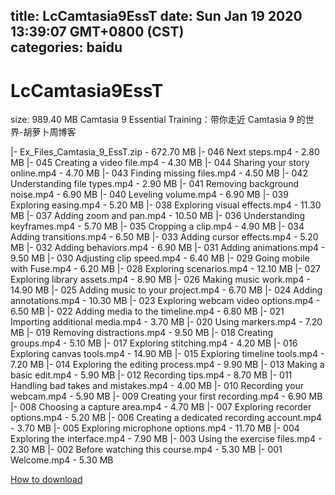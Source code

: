 
title: LcCamtasia9EssT
date: Sun Jan 19 2020 13:39:07 GMT+0800 (CST)    
categories: baidu
---

# LcCamtasia9EssT
size: 989.40 MB
 Camtasia 9 Essential Training：带你走近 Camtasia 9 的世界-胡萝卜周博客
 
|- Ex_Files_Camtasia_9_EssT.zip - 672.70 MB
|- 046 Next steps.mp4 - 2.80 MB
|- 045 Creating a video file.mp4 - 4.30 MB
|- 044 Sharing your story online.mp4 - 4.70 MB
|- 043 Finding missing files.mp4 - 4.50 MB
|- 042 Understanding file types.mp4 - 2.90 MB
|- 041 Removing background noise.mp4 - 6.90 MB
|- 040 Leveling volume.mp4 - 6.90 MB
|- 039 Exploring easing.mp4 - 5.20 MB
|- 038 Exploring visual effects.mp4 - 11.30 MB
|- 037 Adding zoom and pan.mp4 - 10.50 MB
|- 036 Understanding keyframes.mp4 - 5.70 MB
|- 035 Cropping a clip.mp4 - 4.90 MB
|- 034 Adding transitions.mp4 - 6.50 MB
|- 033 Adding cursor effects.mp4 - 5.20 MB
|- 032 Adding behaviors.mp4 - 6.90 MB
|- 031 Adding animations.mp4 - 9.50 MB
|- 030 Adjusting clip speed.mp4 - 6.40 MB
|- 029 Going mobile with Fuse.mp4 - 6.20 MB
|- 028 Exploring scenarios.mp4 - 12.10 MB
|- 027 Exploring library assets.mp4 - 8.90 MB
|- 026 Making music work.mp4 - 14.90 MB
|- 025 Adding music to your project.mp4 - 6.70 MB
|- 024 Adding annotations.mp4 - 10.30 MB
|- 023 Exploring webcam video options.mp4 - 6.50 MB
|- 022 Adding media to the timeline.mp4 - 6.80 MB
|- 021 Importing additional media.mp4 - 3.70 MB
|- 020 Using markers.mp4 - 7.20 MB
|- 019 Removing distractions.mp4 - 9.50 MB
|- 018 Creating groups.mp4 - 5.10 MB
|- 017 Exploring stitching.mp4 - 4.20 MB
|- 016 Exploring canvas tools.mp4 - 14.90 MB
|- 015 Exploring timeline tools.mp4 - 7.20 MB
|- 014 Exploring the editing process.mp4 - 9.90 MB
|- 013 Making a basic edit.mp4 - 5.90 MB
|- 012 Recording tips.mp4 - 8.70 MB
|- 011 Handling bad takes and mistakes.mp4 - 4.00 MB
|- 010 Recording your webcam.mp4 - 5.90 MB
|- 009 Creating your first recording.mp4 - 6.90 MB
|- 008 Choosing a capture area.mp4 - 4.70 MB
|- 007 Exploring recorder options.mp4 - 5.20 MB
|- 006 Creating a dedicated recording account.mp4 - 3.70 MB
|- 005 Exploring microphone options.mp4 - 11.70 MB
|- 004 Exploring the interface.mp4 - 7.90 MB
|- 003 Using the exercise files.mp4 - 2.30 MB
|- 002 Before watching this course.mp4 - 5.30 MB
|- 001 Welcome.mp4 - 5.30 MB

[How to download](https://bpcam.bemobtrk.com/go/2ceec3aa-1ca2-46d6-b9ff-aaa5c184517c?jno=3899)